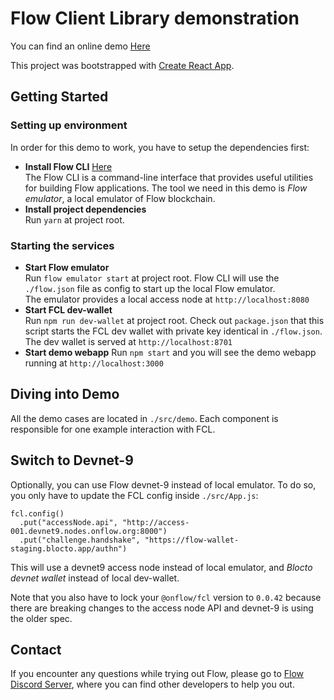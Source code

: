 # Flow Client Library demonstration
You can find an online demo [Here](http://34.71.72.144/) 

This project was bootstrapped with [Create React App](https://github.com/facebook/create-react-app).

## Getting Started

### Setting up environment 
In order for this demo to work, you have to setup the dependencies first:

- **Install Flow CLI** [Here](https://github.com/onflow/flow/blob/master/docs/cli.md)  
The Flow CLI is a command-line interface that provides useful utilities for building Flow applications. The tool we need in this demo is *Flow emulator*, a local emulator of Flow blockchain.
- **Install project dependencies**  
Run `yarn` at project root.

### Starting the services
- **Start Flow emulator**  
Run `flow emulator start` at project root. Flow CLI will use the `./flow.json` file as config to start up the local Flow emulator.  
The emulator provides a local access node at `http://localhost:8080`
- **Start FCL dev-wallet**  
Run `npm run dev-wallet` at project root. Check out `package.json` that this script starts the FCL dev wallet with private key identical in `./flow.json`.  
The dev wallet is served at `http://localhost:8701`
- **Start demo webapp**
Run `npm start` and you will see the demo webapp running at `http://localhost:3000`

## Diving into Demo
All the demo cases are located in `./src/demo`. Each component is responsible for one example interaction with FCL. 

## Switch to Devnet-9
Optionally, you can use Flow devnet-9 instead of local emulator. To do so, you only have to update the FCL config inside `./src/App.js`:
```
fcl.config()
  .put("accessNode.api", "http://access-001.devnet9.nodes.onflow.org:8000")
  .put("challenge.handshake", "https://flow-wallet-staging.blocto.app/authn")
```
This will use a devnet9 access node instead of local emulator, and *Blocto devnet wallet* instead of local dev-wallet.

Note that you also have to lock your `@onflow/fcl` version to `0.0.42` because there are breaking changes to the access node API and devnet-9 is using the older spec.

## Contact
If you encounter any questions while trying out Flow, please go to [Flow Discord Server](https://discord.gg/SEJtd32), where you can find other developers to help you out.

